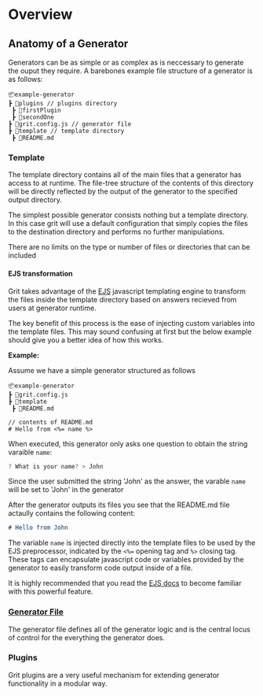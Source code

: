 # Overview

## Anatomy of a Generator

Generators can be as simple or as complex as is neccessary to generate the ouput they require. A barebones example file structure of a generator is as follows:

```
📦example-generator
┣ 📂plugins // plugins directory
 ┣ 📂firstPlugin
 ┣ 📂secondOne
┣ 📜grit.config.js // generator file
┣ 📂template // template directory
 ┣ 📜README.md
```

### Template

The template directory contains all of the main files that a generator has access to at runtime. The file-tree structure of the contents of this directory will be directly reflected by the output of the generator to the specified output directory.

The simplest possible generator consists nothing but a template directory. In this case grit will use a default configuration that simply copies the files to the destination directory and performs no further manipulations.

There are no limits on the type or number of files or directories that can be included

#### EJS transformation

Grit takes advantage of the [EJS](https://ejs.co/) javascript templating engine to transform the files inside the template directory based on answers recieved from users at generator runtime.

The key benefit of this process is the ease of injecting custom variables into the template files. This may sound confusing at first but the below example should give you a better idea of how this works.

**Example:**

Assume we have a simple generator structured as follows

```
📦example-generator
┣ 📜grit.config.js
┣ 📂template
 ┣ 📜README.md

// contents of README.md
# Hello from <%= name %>
```

When executed, this generator only asks one question to obtain the string varaible `name`:

```typescript
? What is your name? > John
```

Since the user submitted the string 'John' as the answer, the varable `name` will be set to 'John' in the generator

After the generator outputs its files you see that the README.md file actaully contains the following content:

```markdown
# Hello from John
```

The variable `name` is injected directly into the template files to be used by the EJS preprocessor, indicated by the `<%=` opening tag and `%>` closing tag. These tags can encapsulate javascript code or variables provided by the generator to easily transform code output inside of a file.

It is highly recommended that you read the [EJS docs](https://ejs.co/) to become familiar with this powerful feature.

### [Generator File](generator-file/overview)

The generator file defines all of the generator logic and is the central locus of control for the everything the generator does.

### Plugins

Grit plugins are a very useful mechanism for extending generator functionality in a modular way.
